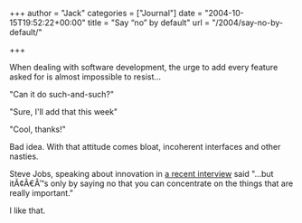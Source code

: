 +++
author = "Jack"
categories = ["Journal"]
date = "2004-10-15T19:52:22+00:00"
title = "Say “no” by default"
url = "/2004/say-no-by-default/"

+++

When dealing with software development, the urge to add every feature asked for is almost impossible to resist&#8230;

"Can it do such-and-such?"

"Sure, I'll add that this week"

"Cool, thanks!"

Bad idea. With that attitude comes bloat, incoherent interfaces and other nasties.

Steve Jobs, speaking about innovation in [a recent interview][1] said "&#8230;but it&#195;&#162;&#194;&#8364;&#194;&#8482;s only by saying no that you can concentrate on the things that are really important."

I like that.

 [1]: http://www.businessweek.com/bwdaily/dnflash/oct2004/nf20041012_4018_db083.htm